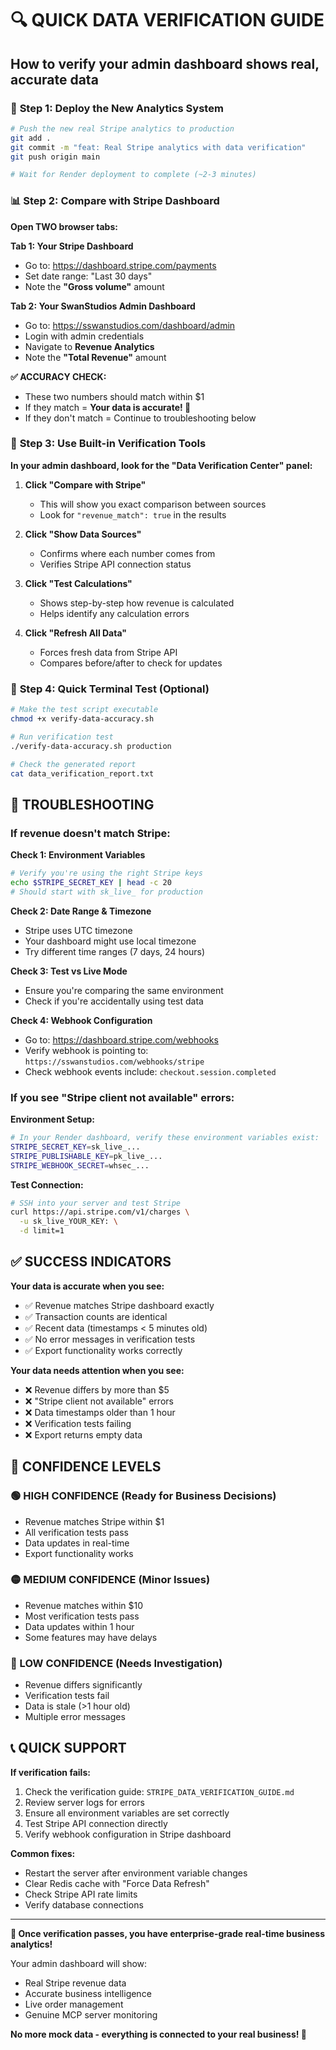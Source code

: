 # 🔍 QUICK DATA VERIFICATION GUIDE
## How to verify your admin dashboard shows real, accurate data

### 🚀 **Step 1: Deploy the New Analytics System**
```bash
# Push the new real Stripe analytics to production
git add .
git commit -m "feat: Real Stripe analytics with data verification"
git push origin main

# Wait for Render deployment to complete (~2-3 minutes)
```

### 📊 **Step 2: Compare with Stripe Dashboard**

**Open TWO browser tabs:**

**Tab 1: Your Stripe Dashboard**
- Go to: https://dashboard.stripe.com/payments
- Set date range: "Last 30 days"  
- Note the **"Gross volume"** amount

**Tab 2: Your SwanStudios Admin Dashboard**
- Go to: https://sswanstudios.com/dashboard/admin
- Login with admin credentials
- Navigate to **Revenue Analytics**
- Note the **"Total Revenue"** amount

**✅ ACCURACY CHECK:**
- These two numbers should match within $1
- If they match = **Your data is accurate! 🎉**
- If they don't match = Continue to troubleshooting below

### 🔧 **Step 3: Use Built-in Verification Tools**

**In your admin dashboard, look for the "Data Verification Center" panel:**

1. **Click "Compare with Stripe"**
   - This will show you exact comparison between sources
   - Look for `"revenue_match": true` in the results

2. **Click "Show Data Sources"**  
   - Confirms where each number comes from
   - Verifies Stripe API connection status

3. **Click "Test Calculations"**
   - Shows step-by-step how revenue is calculated
   - Helps identify any calculation errors

4. **Click "Refresh All Data"**
   - Forces fresh data from Stripe API
   - Compares before/after to check for updates

### 🎯 **Step 4: Quick Terminal Test (Optional)**
```bash
# Make the test script executable
chmod +x verify-data-accuracy.sh

# Run verification test
./verify-data-accuracy.sh production

# Check the generated report
cat data_verification_report.txt
```

## 🚨 **TROUBLESHOOTING**

### **If revenue doesn't match Stripe:**

**Check 1: Environment Variables**
```bash
# Verify you're using the right Stripe keys
echo $STRIPE_SECRET_KEY | head -c 20
# Should start with sk_live_ for production
```

**Check 2: Date Range & Timezone**
- Stripe uses UTC timezone
- Your dashboard might use local timezone
- Try different time ranges (7 days, 24 hours)

**Check 3: Test vs Live Mode**
- Ensure you're comparing the same environment
- Check if you're accidentally using test data

**Check 4: Webhook Configuration**
- Go to: https://dashboard.stripe.com/webhooks
- Verify webhook is pointing to: `https://sswanstudios.com/webhooks/stripe`
- Check webhook events include: `checkout.session.completed`

### **If you see "Stripe client not available" errors:**

**Environment Setup:**
```bash
# In your Render dashboard, verify these environment variables exist:
STRIPE_SECRET_KEY=sk_live_...
STRIPE_PUBLISHABLE_KEY=pk_live_...
STRIPE_WEBHOOK_SECRET=whsec_...
```

**Test Connection:**
```bash
# SSH into your server and test Stripe
curl https://api.stripe.com/v1/charges \
  -u sk_live_YOUR_KEY: \
  -d limit=1
```

## ✅ **SUCCESS INDICATORS**

**Your data is accurate when you see:**
- ✅ Revenue matches Stripe dashboard exactly
- ✅ Transaction counts are identical  
- ✅ Recent data (timestamps < 5 minutes old)
- ✅ No error messages in verification tests
- ✅ Export functionality works correctly

**Your data needs attention when you see:**
- ❌ Revenue differs by more than $5
- ❌ "Stripe client not available" errors
- ❌ Data timestamps older than 1 hour
- ❌ Verification tests failing
- ❌ Export returns empty data

## 🎯 **CONFIDENCE LEVELS**

### **🟢 HIGH CONFIDENCE (Ready for Business Decisions)**
- Revenue matches Stripe within $1
- All verification tests pass
- Data updates in real-time
- Export functionality works

### **🟡 MEDIUM CONFIDENCE (Minor Issues)**  
- Revenue matches within $10
- Most verification tests pass
- Data updates within 1 hour
- Some features may have delays

### **🔴 LOW CONFIDENCE (Needs Investigation)**
- Revenue differs significantly
- Verification tests fail
- Data is stale (>1 hour old)
- Multiple error messages

## 📞 **QUICK SUPPORT**

**If verification fails:**
1. Check the verification guide: `STRIPE_DATA_VERIFICATION_GUIDE.md`
2. Review server logs for errors
3. Ensure all environment variables are set correctly
4. Test Stripe API connection directly
5. Verify webhook configuration in Stripe dashboard

**Common fixes:**
- Restart the server after environment variable changes
- Clear Redis cache with "Force Data Refresh"
- Check Stripe API rate limits
- Verify database connections

---

**🎉 Once verification passes, you have enterprise-grade real-time business analytics!**

Your admin dashboard will show:
- Real Stripe revenue data
- Accurate business intelligence  
- Live order management
- Genuine MCP server monitoring

**No more mock data - everything is connected to your real business! 🚀**
